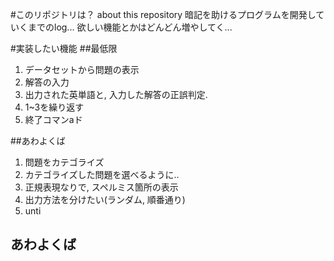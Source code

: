 #このリポジトリは？ about this repository
暗記を助けるプログラムを開発していくまでのlog...
  欲しい機能とかはどんどん増やしてく...
  

#実装したい機能 
##最低限
1. データセットから問題の表示
2. 解答の入力
3. 出力された英単語と, 入力した解答の正誤判定. 
4. 1~3を繰り返す
5. 終了コマンaド

##あわよくば
1. 問題をカテゴライズ
2. カテゴライズした問題を選べるように..
3. 正規表現なりで, スペルミス箇所の表示
4. 出力方法を分けたい(ランダム, 順番通り) 
5. unti

## あわよくば
